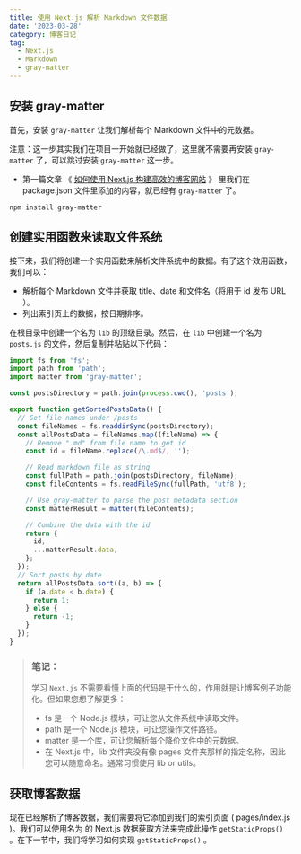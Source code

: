 ```yaml
---
title: 使用 Next.js 解析 Markdown 文件数据
date: '2023-03-28'
category: 博客日记
tag:
  - Next.js
  - Markdown
  - gray-matter
---
```


## 安装 gray-matter

首先，安装 `gray-matter` 让我们解析每个 Markdown 文件中的元数据。

注意：这一步其实我们在项目一开始就已经做了，这里就不需要再安装 `gray-matter` 了，可以跳过安装 `gray-matter` 这一步。
- 第一篇文章 《 [如何使用 Next.js 构建高效的博客网站](/blog/2023/6.html) 》 里我们在 package.json 文件里添加的内容，就已经有 `gray-matter` 了。

```ssh
npm install gray-matter
```

## 创建实用函数来读取文件系统

接下来，我们将创建一个实用函数来解析文件系统中的数据。有了这个效用函数，我们可以：

- 解析每个 Markdown 文件并获取 title、date 和文件名（将用于 id 发布 URL ）。
- 列出索引页上的数据，按日期排序。
  
在根目录中创建一个名为 `lib` 的顶级目录。然后，在 `lib` 中创建一个名为 `posts.js` 的文件，然后复制并粘贴以下代码：

```js
import fs from 'fs';
import path from 'path';
import matter from 'gray-matter';

const postsDirectory = path.join(process.cwd(), 'posts');

export function getSortedPostsData() {
  // Get file names under /posts
  const fileNames = fs.readdirSync(postsDirectory);
  const allPostsData = fileNames.map((fileName) => {
    // Remove ".md" from file name to get id
    const id = fileName.replace(/\.md$/, '');

    // Read markdown file as string
    const fullPath = path.join(postsDirectory, fileName);
    const fileContents = fs.readFileSync(fullPath, 'utf8');

    // Use gray-matter to parse the post metadata section
    const matterResult = matter(fileContents);

    // Combine the data with the id
    return {
      id,
      ...matterResult.data,
    };
  });
  // Sort posts by date
  return allPostsData.sort((a, b) => {
    if (a.date < b.date) {
      return 1;
    } else {
      return -1;
    }
  });
}
```

> ### 笔记：
> 
> 学习 `Next.js` 不需要看懂上面的代码是干什么的，作用就是让博客例子功能化。但如果您想了解更多：
> 
> - fs 是一个 Node.js 模块，可让您从文件系统中读取文件。
> - path 是一个 Node.js 模块，可让您操作文件路径。
> - matter 是一个库，可让您解析每个降价文件中的元数据。
> - 在 Next.js 中，lib 文件夹没有像 pages 文件夹那样的指定名称，因此您可以随意命名。通常习惯使用 lib or utils。

## 获取博客数据

现在已经解析了博客数据，我们需要将它添加到我们的索引页面 ( pages/index.js )。我们可以使用名为 的 Next.js 数据获取方法来完成此操作 `getStaticProps()` 。在下一节中，我们将学习如何实现 `getStaticProps()` 。